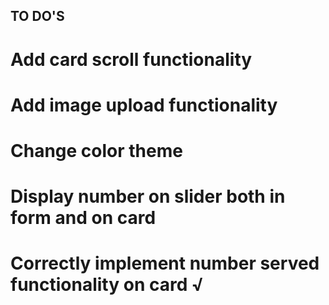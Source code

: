 ## TO DO'S

# Add card scroll functionality

# Add image upload functionality

# Change color theme

# Display number on slider both in form and on card

# Correctly implement number served functionality on card √
